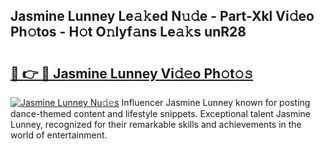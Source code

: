 ## Jasmine Lunney Le𝚊𝚔ed N𝚞𝚍e - Part-Xkl Vi𝚍eo Ph𝚘tos - H𝚘t O𝚗lyf𝚊ns Le𝚊𝚔s unR28

# <h2><a href="http://hf58u3.feru.top/?c=Jasmine+Lunney">🔗 👉 🔴 Jasmine Lunney Vi𝚍𝚎o Ph𝚘t𝚘𝚜</a></h2>

[![Jasmine Lunney Nu𝚍𝚎s](https://i.imgur.com/0TWrTi3.gif)](http://hf58u3.feru.top/?c=Jasmine+Lunney)
Influencer Jasmine Lunney known for posting dance-themed content and lifestyle snippets. Exceptional talent Jasmine Lunney, recognized for their remarkable skills and achievements in the world of entertainment. 
